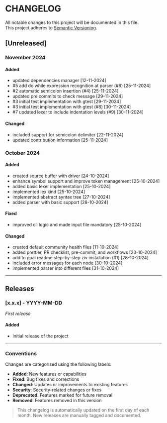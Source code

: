 <!--
Part of the Ziv Programming Language, under the Apache License v2.0 with LLVM
See /LICENSE for license details.
SPDX-License-Identifier: Apache-2.0 WITH LLVM-exception
-->

# CHANGELOG

All notable changes to this project will be documented in this file.  
This project adheres to [Semantic Versioning](https://semver.org/).

## [Unreleased]

### November 2024

#### Added
- updated dependencies manager [12-11-2024]
- #5 add do while expression recognition at parser (#6) [25-11-2024]
- #2 automatic semicolon insertion (#4) [25-11-2024]
- updated pre commits to check message [29-11-2024]
- #3 initial test implementation with gtest [29-11-2024]
- #3 initial test implementation with gtest (#8) [30-11-2024]
- #7 updated lexer to include indentation levels (#9) [30-11-2024]

#### Changed
- included support for semicolon delimiter [22-11-2024]
- updated contribution information [25-11-2024]


### October 2024

#### Added
- created source buffer with driver [24-10-2024]
- enhance symbol support and improve token management [25-10-2024]
- added basic lexer implementation [25-10-2024]
- implemented lex kind [25-10-2024]
- implemented abstract syntax tree [27-10-2024]
- added parser with basic support [28-10-2024]

#### Fixed
- improved cli logic and made input file mandatory [25-10-2024]

#### Changed
- created default community health files [11-10-2024]
- added prettier, PR checklist, pre-commit, and workflows [23-10-2024]
- add to ppal readme step-by-step ziv installation (#1) [28-10-2024]
- included error messages for each node [30-10-2024]
- implemented parser into different files [31-10-2024]

---

## Releases

### [x.x.x] - YYYY-MM-DD
*First release*

#### Added
- Initial release of the project

---

### Conventions

Changes are categorized using the following labels:

- **Added**: New features or capabilities
- **Fixed**: Bug fixes and corrections
- **Changed**: Updates or improvements to existing features
- **Security**: Security-related changes or fixes
- **Deprecated**: Features marked for future removal
- **Removed**: Features removed in this version

> This changelog is automatically updated on the first day of each month.
> New releases are manually tagged and documented.
